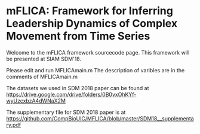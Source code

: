# mFLICA: Framework for Inferring Leadership Dynamics of  Complex Movement  from Time Series

Welcome to the mFLICA framework sourcecode page. This framework will be presented at SIAM SDM'18.

Please edit and run MFLICAmain.m 
The description of varibles are in the comments of MFLICAmain.m  

The datasets we used in SDM 2018 paper can be found at https://drive.google.com/drive/folders/0B0vxOhKYf-wyUzcxbzA4dWNaX2M

The supplementary file for SDM 2018 paper is at https://github.com/CompBioUIC/MFLICA/blob/master/SDM18__supplementary.pdf
